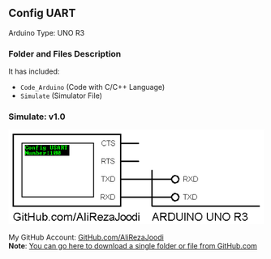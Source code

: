 ## Config UART
 
Arduino Type: 	UNO R3  

### Folder and Files Description
It has included:
- `Code_Arduino` (Code with C/C++ Language)
- `Simulate` (Simulator File)

### Simulate: v1.0
![](Simulate/v1.0.png)

My GitHub Account: [GitHub.com/AliRezaJoodi](https://github.com/AliRezaJoodi)  
**Note**: [You can go here to download a single folder or file from GitHub.com](https://minhaskamal.github.io/DownGit/#/home)
